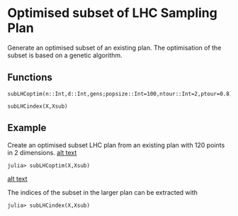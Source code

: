 # Optimised subset of LHC Sampling Plan

Generate an optimised subset of an existing plan. The optimisation of the subset is
based on a genetic algorithm.

## Functions
```@docs
subLHCoptim(n::Int,d::Int,gens;popsize::Int=100,ntour::Int=2,ptour=0.8)
```

```@docs
subLHCindex(X,Xsub)
```

## Example
Create an optimised subset LHC plan from an existing plan with 120 points in 2 dimensions.
[alt text](https://raw.githubusercontent.com/MrUrq/LatinHypercubeSampling.jl/master/docs/src/assets/120p2d.png "120p 2d plan")

```julia-repl
julia> subLHCoptim(X,Xsub)
```
[alt text](https://raw.githubusercontent.com/MrUrq/LatinHypercubeSampling.jl/master/docs/src/assets/sub60p2d.png "60p subset of 120p 2d plan")

The indices of the subset in the larger plan can be extracted with
```julia-repl
julia> subLHCindex(X,Xsub)
```
